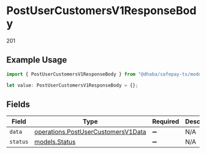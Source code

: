 # PostUserCustomersV1ResponseBody

201

## Example Usage

```typescript
import { PostUserCustomersV1ResponseBody } from "@dhaba/safepay-ts/models/operations";

let value: PostUserCustomersV1ResponseBody = {};
```

## Fields

| Field                                                                                    | Type                                                                                     | Required                                                                                 | Description                                                                              |
| ---------------------------------------------------------------------------------------- | ---------------------------------------------------------------------------------------- | ---------------------------------------------------------------------------------------- | ---------------------------------------------------------------------------------------- |
| `data`                                                                                   | [operations.PostUserCustomersV1Data](../../models/operations/postusercustomersv1data.md) | :heavy_minus_sign:                                                                       | N/A                                                                                      |
| `status`                                                                                 | [models.Status](../../models/status.md)                                                  | :heavy_minus_sign:                                                                       | N/A                                                                                      |